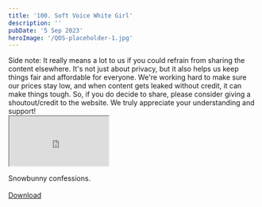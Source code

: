 ```yaml
---
title: '100. Soft Voice White Girl'
description: ''
pubDate: '5 Sep 2023'
heroImage: '/QOS-placeholder-1.jpg'
---
```

<div class="video_paragraph_header"> Side note: It really means a lot to us if you could refrain from sharing the content elsewhere. It's not just about privacy, but it also helps us keep things fair and affordable for everyone. We're working hard to make sure our prices stay low, and when content gets leaked without credit, it can make things tough. So, if you do decide to share, please consider giving a shoutout/credit to the website. We truly appreciate your understanding and support!</div>

<iframe src="https://drive.google.com/file/d/1Vv20N8iOzQt0ieWb1fJSEj5G6g20zXR4/preview" width="200" height="100" allow="autoplay" allowfullscreen="allowfullscreen"></iframe>

Snowbunny confessions.
<br>
<br>
<a class="read_more" href="https://drive.google.com/file/d/1Vv20N8iOzQt0ieWb1fJSEj5G6g20zXR4/view?usp=sharing">Download</a>